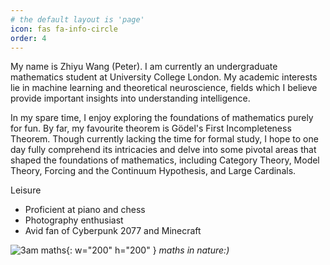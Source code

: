```yaml
---
# the default layout is 'page'
icon: fas fa-info-circle
order: 4
---
```

My name is Zhiyu Wang (Peter). I am currently an undergraduate mathematics student at University College London. My academic interests lie in machine learning and theoretical neuroscience, fields which I believe provide important insights into understanding intelligence.

In my spare time, I enjoy exploring the foundations of mathematics purely for fun. By far, my favourite theorem is Gödel's First Incompleteness Theorem. Though currently lacking the time for formal study, I hope to one day fully comprehend its intricacies and delve into some pivotal areas that shaped the foundations of mathematics, including Category Theory, Model Theory, Forcing and the Continuum Hypothesis, and Large Cardinals.

Leisure
* Proficient at piano and chess
* Photography enthusiast
* Avid fan of Cyberpunk 2077 and Minecraft

![3am maths](https://cdn.verbub.com/images/my-blanket-when-i-try-to-find-the-long-side-at-3-285428.jpg){: w="200" h="200" }
_maths in nature:)_
